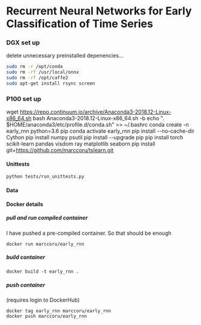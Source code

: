 Recurrent Neural Networks for Early Classification of Time Series
===

### DGX set up

delete unnecessary preinstalled depenencies...
```bash
sudo rm -r /opt/conda
sudo rm -rf /usr/local/onnx
sudo rm -rf /opt/caffe2
sudo apt-get install rsync screen

```

### P100 set up

wget https://repo.continuum.io/archive/Anaconda3-2018.12-Linux-x86_64.sh
bash Anaconda3-2018.12-Linux-x86_64.sh -b
echo ". $HOME/anaconda3/etc/profile.d/conda.sh" >> ~/.bashrc
conda create -n early_rnn python=3.6 pip
conda activate early_rnn
pip install --no-cache-dir Cython
pip install numpy psutil
pip install --upgrade pip
pip install torch scikit-learn pandas visdom ray matplotlib seaborn
pip install git+https://github.com/marccoru/tslearn.git

#### Unittests

```bash
python tests/run_unittests.py
```

#### Data



#### Docker details

##### pull and run compiled container
I have pushed a pre-compiled container. So that should be enough

```
docker run marccoru/early_rnn
```

##### build container

```
docker build -t early_rnn .
```

##### push container 
(requires login to DockerHub)

```
docker tag early_rnn marccoru/early_rnn
docker push marccoru/early_rnn
```

